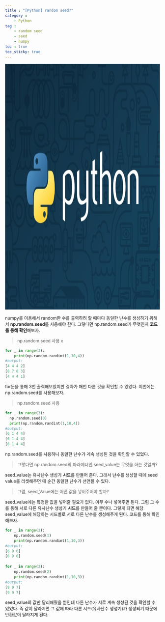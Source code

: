 ```yaml
---
title : "[Python] random seed?"
category :
    - Python
tag : 
    - random seed
    - seed
    - numpy
toc : true 
toc_sticky: true
---
```


<img src='/assets/python.jpg' width = 1000 height = 800 >

numpy를 이용해서 random한 수를 출력하려 할 때마다 동일한 난수를 생성하기 위해서 **np.random.seed**를 사용해야 한다. 그렇다면 np.random.seed가 무엇인지 **코드를 통해 확인**해보자.

>np.random.seed 사용 x 

```py
for _ in range(3):
    print(np.random.randint(1,10,4))
#output:
[4 4 4 2]
[8 7 8 3]
[4 4 4 1]
```
for문을 통해 3번 출력해보았지만 결과가 매번 다른 것을 확인할 수 있었다. 이번에는 np.random.seed를 사용해보자.

>np.random.seed 사용

```py
for _ in range(3):
  np.random.seed(0)
  print(np.random.randint(1,10,4))
#output:
[6 1 4 4]
[6 1 4 4]
[6 1 4 4]
```

np.random.seed를 사용하니 동일한 난수가 계속 생성된 것을 확인할 수 있었다. 

>그렇다면 np.random.seed의 파라메터인 seed_value는 무엇을 하는 것일까?

seed_value는 유사난수 생성기 **시드**를 만들어 준다. 그래서 난수를 생성할 때에 seed value를 리셋해주면 매 순간 동일한 난수가 선언될 수 있다.

>그럼, seed_Value에는 어떤 값을 넣어주어야 할까? 

seed_value에는 특정한 값을 넣어줄 필요가 없다. 아무 수나 넣어주면 된다. 그럼 그 수를 통해 서로 다른 유사난수 생성기 **시드**를 만들어 줄 뿐이다. 그렇게 되면 해당 seed_value에 해당하는 시드별로 서로 다른 난수를 생성해주게 된다. 코드를 통해 확인해보자. 

```py
for _ in range(2):
    np.random.seed(1)
    print(np.random.randint(1,10,3))
#output:
[6 9 6]
[6 9 6]

for _ in range(2):
    np.random.seed(2)
    print(np.random.randint(1,10,3))
#output:
[9 9 7]
[9 9 7]
```
seed_value의 값만 달리해줬을 뿐인데 다른 난수가 서로 계속 생성된 것을 확인할 수 있었다. 즉 값이 달라지면 그 값에 따라 다른 시드(유사난수 생성기)가 생성되기 때문에 반환값이 달라지게 된다. 